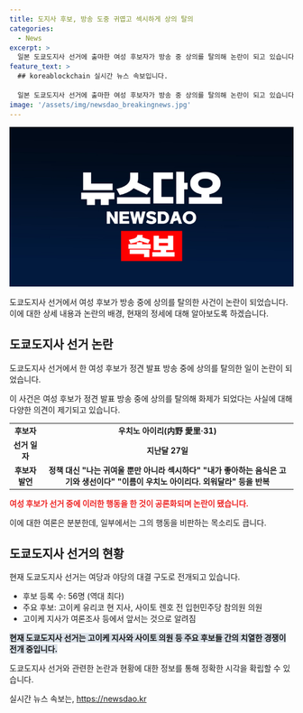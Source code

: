 ```yaml
---
title: 도지사 후보, 방송 도중 귀엽고 섹시하게 상의 탈의
categories:
  - News
excerpt: >
  일본 도쿄도지사 선거에 출마한 여성 후보자가 방송 중 상의를 탈의해 논란이 되고 있습니다. 정견 발표에서 등장한 우치노 아이리 후보는 귀엽고 성感적이라며 셔츠와 안경을 벗으며 자신의 유튜브 채널을 홍보하기도 했습니다. 이에 시청자들의 비난이 쇄도했지만, 도쿄도지사 선거는 역대 최다인 56명의 후보가 등록하며 고이케 지사가 여론조사 등에서 앞서고 있는 상황입니다. #도쿄도지사선거 #우치노아이리 #여성후보탈의
feature_text: >
  ## koreablockchain 실시간 뉴스 속보입니다.

  일본 도쿄도지사 선거에 출마한 여성 후보자가 방송 중 상의를 탈의해 논란이 되고 있습니다. 정견 발표에서 등장한 우치노 아이리 후보는 귀엽고 성感적이라며 셔츠와 안경을 벗으며 자신의 유튜브 채널을 홍보하기도 했습니다. 이에 시청자들의 비난이 쇄도했지만, 도쿄도지사 선거는 역대 최다인 56명의 후보가 등록하며 고이케 지사가 여론조사 등에서 앞서고 있는 상황입니다. #도쿄도지사선거 #우치노아이리 #여성후보탈의
image: '/assets/img/newsdao_breakingnews.jpg'
---
```


<p><img src="/assets/img/newsdao_breakingnews.jpg" alt="koreablockchain 속보" /></p>

<p>도쿄도지사 선거에서 여성 후보가 방송 중에 상의를 탈의한 사건이 논란이 되었습니다. 이에 대한 상세 내용과 논란의 배경, 현재의 정세에 대해 알아보도록 하겠습니다.</p>

<h2 data-ke-size="size26">도쿄도지사 선거 논란</h2>

<p>도쿄도지사 선거에서 한 여성 후보가 정견 발표 방송 중에 상의를 탈의한 일이 논란이 되었습니다.</p>

<p data-ke-size="size16">이 사건은 여성 후보가 정견 발표 방송 중에 상의를 탈의해 화제가 되었다는 사실에 대해 다양한 의견이 제기되고 있습니다.</p>

<table>
  <tr>
    <td style="text-align: center; height: 17px;"><b>후보자</b></td>
    <td style="text-align: center; height: 17px;"><b>우치노 아이리(内野 愛里·31)</b></td>
  </tr>
  <tr>
    <td style="text-align: center; height: 17px;"><b>선거 일자</b></td>
    <td style="text-align: center; height: 17px;"><b>지난달 27일</b></td>
  </tr>
  <tr>
    <td style="text-align: center; height: 17px;"><b>후보자 발언</b></td>
    <td style="text-align: center; height: 17px;"><b>정책 대신 "나는 귀여울 뿐만 아니라 섹시하다" "내가 좋아하는 음식은 고기와 생선이다" "이름이 우치노 아이리다. 외워달라" 등을 반복</b></td>
  </tr>
</table>

<p><b><span style="color: #ee2323;">여성 후보가 선거 중에 이러한 행동을 한 것이 공론화되며 논란이 됐습니다.</span></b></p>

<p>이에 대한 여론은 분분한데, 일부에서는 그의 행동을 비판하는 목소리도 큽니다.</p>

<h2 data-ke-size="size26">도쿄도지사 선거의 현황</h2>

<p>현재 도쿄도지사 선거는 여당과 야당의 대결 구도로 전개되고 있습니다.</p>

<ul>
  <li>후보 등록 수: 56명 (역대 최다)</li>
  <li>주요 후보: 고이케 유리코 현 지사, 사이토 렌호 전 입헌민주당 참의원 의원</li>
  <li>고이케 지사가 여론조사 등에서 앞서는 것으로 알려짐</li>
</ul>

<p><b><span style="background-color: #21538527;">현재 도쿄도지사 선거는 고이케 지사와 사이토 의원 등 주요 후보들 간의 치열한 경쟁이 전개 중입니다.</span></b></p>

<p>도쿄도지사 선거와 관련한 논란과 현황에 대한 정보를 통해 정확한 시각을 확립할 수 있습니다.</p>
실시간 뉴스 속보는, <a href="https://newsdao.kr" rel="dofollow">https://newsdao.kr</a>



